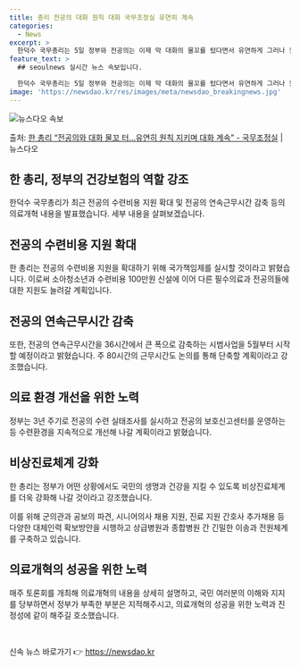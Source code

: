 ```yaml
---
title: 총리 전공의 대화 원칙 대화 국무조정실 유연히 계속
categories:
  - News
excerpt: >
  한덕수 국무총리는 5일 정부와 전공의는 이제 막 대화의 물꼬를 텄다면서 유연하게 그러나 원칙을 지키며 앞으로…
feature_text: >
  ## seoulnews 실시간 뉴스 속보입니다.

  한덕수 국무총리는 5일 정부와 전공의는 이제 막 대화의 물꼬를 텄다면서 유연하게 그러나 원칙을 지키며 앞으로…
image: 'https://newsdao.kr/res/images/meta/newsdao_breakingnews.jpg'
---
```


![뉴스다오 속보](https://newsdao.kr/res/images/meta/newsdao_breakingnews.jpg)

<p>출처: <a href="https://newsdao.kr/3520" rel="dofollow">한 총리 “전공의와 대화 물꼬 터…유연히 원칙 지키며 대화 계속”  - 국무조정실</a> | 뉴스다오</p>

<h2 data-ke-size="size26">한 총리, 정부의 건강보험의 역할 강조</h2>
<p data-ke-size="size16">한덕수 국무총리가 최근 전공의 수련비용 지원 확대 및 전공의 연속근무시간 감축 등의 의료개혁 내용을 발표했습니다. 세부 내용을 살펴보겠습니다.</p>

<h2>전공의 수련비용 지원 확대</h2>
<p data-ke-size="size16">한 총리는 전공의 수련비용 지원을 확대하기 위해 국가책임제를 실시할 것이라고 밝혔습니다. 이로써 소아청소년과 수련비용 100만원 신설에 이어 다른 필수의료과 전공의들에 대한 지원도 늘려갈 계획입니다.</p>

<h2>전공의 연속근무시간 감축</h2>
<p data-ke-size="size16">또한, 전공의 연속근무시간을 36시간에서 큰 폭으로 감축하는 시범사업을 5월부터 시작할 예정이라고 밝혔습니다. 주 80시간의 근무시간도 논의를 통해 단축할 계획이라고 강조했습니다.</p>

<h2>의료 환경 개선을 위한 노력</h2>
<p data-ke-size="size16">정부는 3년 주기로 전공의 수련 실태조사를 실시하고 전공의 보호신고센터를 운영하는 등 수련환경을 지속적으로 개선해 나갈 계획이라고 밝혔습니다.</p>

<h2>비상진료체계 강화</h2>
<p data-ke-size="size16">한 총리는 정부가 어떤 상황에서도 국민의 생명과 건강을 지킬 수 있도록 비상진료체계를 더욱 강화해 나갈 것이라고 강조했습니다.</p>
<p data-ke-size="size16">이를 위해 군의관과 공보의 파견, 시니어의사 채용 지원, 진료 지원 간호사 추가채용 등 다양한 대체인력 확보방안을 시행하고 상급병원과 종합병원 간 긴밀한 이송과 전원체계를 구축하고 있습니다.</p>

<h2>의료개혁의 성공을 위한 노력</h2>
<p data-ke-size="size16">매주 토론회를 개최해 의료개혁의 내용을 상세히 설명하고, 국민 여러분의 이해와 지지를 당부하면서 정부가 부족한 부분은 지적해주시고, 의료개혁의 성공을 위한 노력과 진정성에 같이 해주길 호소했습니다.</p>
<p data-ke-size="size16">&nbsp;</p> 

신속 뉴스 바로가기 👉 <a href="https://newsdao.kr" rel="dofollow">https://newsdao.kr</a>


